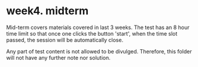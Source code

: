 # week4. midterm

Mid-term covers materials covered in last 3 weeks.
The test has an 8 hour time limit so that once one clicks the button 'start', when the time slot passed, the session will be automatically close.

Any part of test content is not allowed to be divulged.
Therefore, this folder will not have any further note nor solution.

